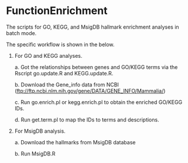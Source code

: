 # FunctionEnrichment
The scripts for GO, KEGG, and MsigDB hallmark enrichment analyses in batch mode.

The specific workflow is shown in the below.

1. For GO and KEGG analyses.

    a. Got the relationships between genes and GO/KEGG terms via the Rscript go.update.R and KEGG.update.R.
    
    b. Download the Gene_info data from NCBI (ftp://ftp.ncbi.nlm.nih.gov/gene/DATA/GENE_INFO/Mammalia/)
    
    c. Run go.enrich.pl or kegg.enrich.pl to obtain the enriched GO/KEGG IDs.
    
    d. Run get.term.pl to map the IDs to terms and descriptions. 
    
2. For MsigDB analysis.
    
    a. Download the hallmarks from MsigDB database
   
    b. Run MsigDB.R
    
 
